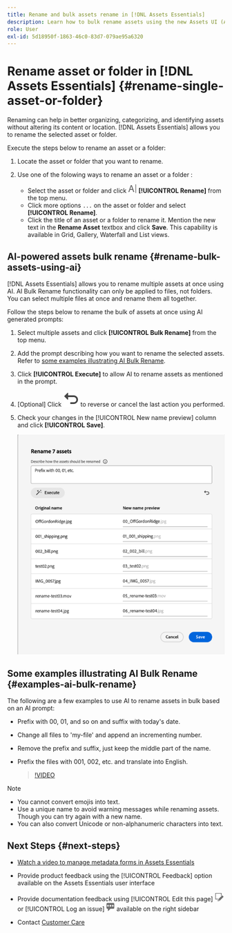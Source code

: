 ```yaml
---
title: Rename and bulk assets rename in [!DNL Assets Essentials]
description: Learn how to bulk rename assets using the new Assets UI (Assets Essentials). It provides the ability to rename multiple assets at once.
role: User
exl-id: 5d18950f-1863-46c0-83d7-079ae95a6320
---
```

# Rename asset or folder in [!DNL Assets Essentials] {#rename-single-asset-or-folder}

Renaming can help in better organizing, categorizing, and identifying assets without altering its content or location. [!DNL Assets Essentials] allows you to rename the selected asset or folder.

Execute the steps below to rename an asset or a folder:

1. Locate the asset or folder that you want to rename.

1. Use one of the folowing ways to rename an asset or a folder :

    * Select the asset or folder and click ![rename icon](assets/do-not-localize/rename-icon.png) **[!UICONTROL Rename]** from the top menu. 
    * Click more options `...` on the asset or folder and select **[!UICONTROL Rename]**. 
    * Click the title of an asset or a folder to rename it. Mention the new text in the **Rename Asset** textbox and click **Save**. This capability is available in Grid, Gallery, Waterfall and List views.

## AI-powered assets bulk rename {#rename-bulk-assets-using-ai}

[!DNL Assets Essentials] allows you to rename multiple assets at once using AI. AI Bulk Rename functionality can only be applied to files, not folders. You can select multiple files at once and rename them all together.

Follow the steps below to rename the bulk of assets at once using AI generated prompts:

1. Select multiple assets and click **[!UICONTROL Bulk Rename]** from the top menu.

1. Add the prompt describing how you want to rename the selected assets. Refer to [some examples illustrating AI Bulk Rename](#examples-ai-bulk-rename).

1. Click **[!UICONTROL Execute]** to allow AI to rename assets as mentioned in the prompt.

1. [Optional] Click ![undo icon](assets/do-not-localize/undo.svg) to reverse or cancel the last action you performed. 

1. Check your changes in the [!UICONTROL New name preview] column and click **[!UICONTROL Save]**. 

    ![AI bulk rename](assets/ai-bulk-rename.png)

## Some examples illustrating AI Bulk Rename {#examples-ai-bulk-rename}

The following are a few examples to use AI to rename assets in bulk based on an AI prompt:

* Prefix with 00, 01, and so on and suffix with today's date.
* Change all files to 'my-file' and append an incrementing number.
* Remove the prefix and suffix, just keep the middle part of the name.
* Prefix the files with 001, 002, etc. and translate into English.

    >[!VIDEO](https://video.tv.adobe.com/v/3440975)

>[!NOTE]
>
> * You cannot convert emojis into text.
> * Use a unique name to avoid warning messages while renaming assets. Though you can try again with a new name.
> * You can also convert Unicode or non-alphanumeric characters into text.

## Next Steps {#next-steps}

* [Watch a video to manage metadata forms in Assets Essentials](https://experienceleague.adobe.com/docs/experience-manager-learn/assets-essentials/configuring/metadata-forms.html)

* Provide product feedback using the [!UICONTROL Feedback] option available on the Assets Essentials user interface

* Provide documentation feedback using [!UICONTROL Edit this page] ![edit the page](assets/do-not-localize/edit-page.png) or [!UICONTROL Log an issue] ![create a GitHub issue](assets/do-not-localize/github-issue.png) available on the right sidebar

* Contact [Customer Care](https://experienceleague.adobe.com/?support-solution=General#support)

